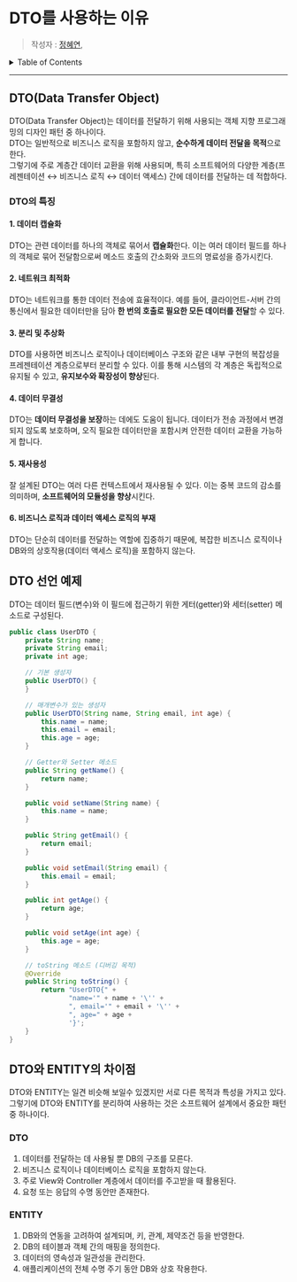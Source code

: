 # DTO를 사용하는 이유

> 작성자 : [정혜연](https://github.com/Jeonglever),

<details>
<summary>Table of Contents</summary>

- [DTO(Data Transfer Object)](#DTO-Data-Transfer-Object)
- [DTO의 특징](#DTO의-특징)
- [DTO 선언 예제](#DTO-선언-예제)
- [DTO와 ENTITY의 차이점](#dto와-entity의-차이점)

</details>

---

## DTO(Data Transfer Object)

DTO(Data Transfer Object)는 데이터를 전달하기 위해 사용되는 객체 지향 프로그래밍의 디자인 패턴 중 하나이다.</br>
DTO는 일반적으로 비즈니스 로직을 포함하지 않고, **순수하게 데이터 전달을 목적**으로 한다.</br> 그렇기에 주로 계층간 데이터 교환을 위해 사용되며, 특히 소프트웨어의 다양한 계층(프레젠테이션 ↔ 비즈니스 로직 ↔ 데이터 액세스) 간에 데이터를 전달하는 데 적합하다.

### DTO의 특징

#### 1. 데이터 캡슐화

DTO는 관련 데이터를 하나의 객체로 묶어서 **캡슐화**한다. 이는 여러 데이터 필드를 하나의 객체로 묶어 전달함으로써 메소드 호출의 간소화와 코드의 명료성을 증가시킨다.

#### 2. 네트워크 최적화

DTO는 네트워크를 통한 데이터 전송에 효율적이다. 예를 들어, 클라이언트-서버 간의 통신에서 필요한 데이터만을 담아 **한 번의 호출로 필요한 모든 데이터를 전달**할 수 있다.

#### 3. 분리 및 추상화

DTO를 사용하면 비즈니스 로직이나 데이터베이스 구조와 같은 내부 구현의 복잡성을 프레젠테이션 계층으로부터 분리할 수 있다. 이를 통해 시스템의 각 계층은 독립적으로 유지될 수 있고, **유지보수와 확장성이 향상**된다.

#### 4. 데이터 무결성

DTO는 **데이터 무결성을 보장**하는 데에도 도움이 됩니다. 데이터가 전송 과정에서 변경되지 않도록 보호하며, 오직 필요한 데이터만을 포함시켜 안전한 데이터 교환을 가능하게 합니다.

#### 5. 재사용성

잘 설계된 DTO는 여러 다른 컨텍스트에서 재사용될 수 있다. 이는 중복 코드의 감소를 의미하며, **소프트웨어의 모듈성을 향상**시킨다.

#### 6. 비즈니스 로직과 데이터 액세스 로직의 부재

DTO는 단순히 데이터를 전달하는 역할에 집중하기 때문에, 복잡한 비즈니스 로직이나 DB와의 상호작용(데이터 액세스 로직)을 포함하지 않는다.

## DTO 선언 예제

DTO는 데이터 필드(변수)와 이 필드에 접근하기 위한 게터(getter)와 세터(setter) 메소드로 구성된다.

```java
public class UserDTO {
    private String name;
    private String email;
    private int age;

    // 기본 생성자
    public UserDTO() {
    }

    // 매개변수가 있는 생성자
    public UserDTO(String name, String email, int age) {
        this.name = name;
        this.email = email;
        this.age = age;
    }

    // Getter와 Setter 메소드
    public String getName() {
        return name;
    }

    public void setName(String name) {
        this.name = name;
    }

    public String getEmail() {
        return email;
    }

    public void setEmail(String email) {
        this.email = email;
    }

    public int getAge() {
        return age;
    }

    public void setAge(int age) {
        this.age = age;
    }

    // toString 메소드 (디버깅 목적)
    @Override
    public String toString() {
        return "UserDTO{" +
               "name='" + name + '\'' +
               ", email='" + email + '\'' +
               ", age=" + age +
               '}';
    }
}

```

## DTO와 ENTITY의 차이점

DTO와 ENTITY는 일견 비슷해 보일수 있겠지만 서로 다른 목적과 특성을 가지고 있다.</br>
그렇기에 DTO와 ENTITY를 분리하여 사용하는 것은 소프트웨어 설계에서 중요한 패턴 중 하나이다.

### DTO

1. 데이터를 전달하는 데 사용될 뿐 DB의 구조를 모른다.
2. 비즈니스 로직이나 데이터베이스 로직을 포함하지 않는다.
3. 주로 View와 Controller 계층에서 데이터를 주고받을 때 활용된다.
4. 요청 또는 응답의 수명 동안만 존재한다.

### ENTITY

1. DB와의 연동을 고려하여 설계되며, 키, 관계, 제약조건 등을 반영한다.
2. DB의 테이블과 객체 간의 매핑을 정의한다.
3. 데이터의 영속성과 일관성을 관리한다.
4. 애플리케이션의 전체 수명 주기 동안 DB와 상호 작용한다.
